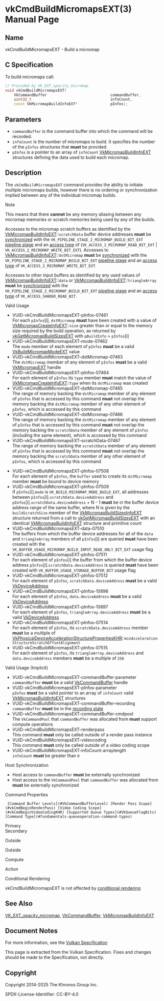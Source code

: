# vkCmdBuildMicromapsEXT(3) Manual Page

## Name

vkCmdBuildMicromapsEXT - Build a micromap



## [](#_c_specification)C Specification

To build micromaps call:

```c++
// Provided by VK_EXT_opacity_micromap
void vkCmdBuildMicromapsEXT(
    VkCommandBuffer                             commandBuffer,
    uint32_t                                    infoCount,
    const VkMicromapBuildInfoEXT*               pInfos);
```

## [](#_parameters)Parameters

- `commandBuffer` is the command buffer into which the command will be recorded.
- `infoCount` is the number of micromaps to build. It specifies the number of the `pInfos` structures that **must** be provided.
- `pInfos` is a pointer to an array of `infoCount` [VkMicromapBuildInfoEXT](https://registry.khronos.org/vulkan/specs/latest/man/html/VkMicromapBuildInfoEXT.html) structures defining the data used to build each micromap.

## [](#_description)Description

The `vkCmdBuildMicromapsEXT` command provides the ability to initiate multiple micromaps builds, however there is no ordering or synchronization implied between any of the individual micromap builds.

Note

This means that there **cannot** be any memory aliasing between any micromap memories or scratch memories being used by any of the builds.

Accesses to the micromap scratch buffers as identified by the [VkMicromapBuildInfoEXT](https://registry.khronos.org/vulkan/specs/latest/man/html/VkMicromapBuildInfoEXT.html)::`scratchData` buffer device addresses **must** be [synchronized](https://registry.khronos.org/vulkan/specs/latest/html/vkspec.html#synchronization-dependencies) with the `VK_PIPELINE_STAGE_2_MICROMAP_BUILD_BIT_EXT` [pipeline stage](https://registry.khronos.org/vulkan/specs/latest/html/vkspec.html#synchronization-pipeline-stages) and an [access type](https://registry.khronos.org/vulkan/specs/latest/html/vkspec.html#synchronization-access-types) of (`VK_ACCESS_2_MICROMAP_READ_BIT_EXT` | `VK_ACCESS_2_MICROMAP_WRITE_BIT_EXT`). Accesses to [VkMicromapBuildInfoEXT](https://registry.khronos.org/vulkan/specs/latest/man/html/VkMicromapBuildInfoEXT.html)::`dstMicromap` **must** be [synchronized](https://registry.khronos.org/vulkan/specs/latest/html/vkspec.html#synchronization-dependencies) with the `VK_PIPELINE_STAGE_2_MICROMAP_BUILD_BIT_EXT` [pipeline stage](https://registry.khronos.org/vulkan/specs/latest/html/vkspec.html#synchronization-pipeline-stages) and an [access type](https://registry.khronos.org/vulkan/specs/latest/html/vkspec.html#synchronization-access-types) of `VK_ACCESS_2_MICROMAP_WRITE_BIT_EXT`.

Accesses to other input buffers as identified by any used values of [VkMicromapBuildInfoEXT](https://registry.khronos.org/vulkan/specs/latest/man/html/VkMicromapBuildInfoEXT.html)::`data` or [VkMicromapBuildInfoEXT](https://registry.khronos.org/vulkan/specs/latest/man/html/VkMicromapBuildInfoEXT.html)::`triangleArray` **must** be [synchronized](https://registry.khronos.org/vulkan/specs/latest/html/vkspec.html#synchronization-dependencies) with the `VK_PIPELINE_STAGE_2_MICROMAP_BUILD_BIT_EXT` [pipeline stage](https://registry.khronos.org/vulkan/specs/latest/html/vkspec.html#synchronization-pipeline-stages) and an [access type](https://registry.khronos.org/vulkan/specs/latest/html/vkspec.html#synchronization-access-types) of `VK_ACCESS_SHADER_READ_BIT`.

Valid Usage

- [](#VUID-vkCmdBuildMicromapsEXT-pInfos-07461)VUID-vkCmdBuildMicromapsEXT-pInfos-07461  
  For each `pInfos`\[i], `dstMicromap` **must** have been created with a value of [VkMicromapCreateInfoEXT](https://registry.khronos.org/vulkan/specs/latest/man/html/VkMicromapCreateInfoEXT.html)::`size` greater than or equal to the memory size required by the build operation, as returned by [vkGetMicromapBuildSizesEXT](https://registry.khronos.org/vulkan/specs/latest/man/html/vkGetMicromapBuildSizesEXT.html) with `pBuildInfo` = `pInfos`\[i]
- [](#VUID-vkCmdBuildMicromapsEXT-mode-07462)VUID-vkCmdBuildMicromapsEXT-mode-07462  
  The `mode` member of each element of `pInfos` **must** be a valid [VkBuildMicromapModeEXT](https://registry.khronos.org/vulkan/specs/latest/man/html/VkBuildMicromapModeEXT.html) value
- [](#VUID-vkCmdBuildMicromapsEXT-dstMicromap-07463)VUID-vkCmdBuildMicromapsEXT-dstMicromap-07463  
  The `dstMicromap` member of any element of `pInfos` **must** be a valid [VkMicromapEXT](https://registry.khronos.org/vulkan/specs/latest/man/html/VkMicromapEXT.html) handle
- [](#VUID-vkCmdBuildMicromapsEXT-pInfos-07464)VUID-vkCmdBuildMicromapsEXT-pInfos-07464  
  For each element of `pInfos` its `type` member **must** match the value of [VkMicromapCreateInfoEXT](https://registry.khronos.org/vulkan/specs/latest/man/html/VkMicromapCreateInfoEXT.html)::`type` when its `dstMicromap` was created
- [](#VUID-vkCmdBuildMicromapsEXT-dstMicromap-07465)VUID-vkCmdBuildMicromapsEXT-dstMicromap-07465  
  The range of memory backing the `dstMicromap` member of any element of `pInfos` that is accessed by this command **must** not overlap the memory backing the `dstMicromap` member of any other element of `pInfos`, which is accessed by this command
- [](#VUID-vkCmdBuildMicromapsEXT-dstMicromap-07466)VUID-vkCmdBuildMicromapsEXT-dstMicromap-07466  
  The range of memory backing the `dstMicromap` member of any element of `pInfos` that is accessed by this command **must** not overlap the memory backing the `scratchData` member of any element of `pInfos` (including the same element), which is accessed by this command
- [](#VUID-vkCmdBuildMicromapsEXT-scratchData-07467)VUID-vkCmdBuildMicromapsEXT-scratchData-07467  
  The range of memory backing the `scratchData` member of any element of `pInfos` that is accessed by this command **must** not overlap the memory backing the `scratchData` member of any other element of `pInfos`, which is accessed by this command

<!--THE END-->

- [](#VUID-vkCmdBuildMicromapsEXT-pInfos-07508)VUID-vkCmdBuildMicromapsEXT-pInfos-07508  
  For each element of `pInfos`, the `buffer` used to create its `dstMicromap` member **must** be bound to device memory
- [](#VUID-vkCmdBuildMicromapsEXT-pInfos-07509)VUID-vkCmdBuildMicromapsEXT-pInfos-07509  
  If `pInfos`\[i].`mode` is `VK_BUILD_MICROMAP_MODE_BUILD_EXT`, all addresses between `pInfos`\[i].`scratchData.deviceAddress` and `pInfos`\[i].`scratchData.deviceAddress` + N - 1 **must** be in the buffer device address range of the same buffer, where N is given by the `buildScratchSize` member of the [VkMicromapBuildSizesInfoEXT](https://registry.khronos.org/vulkan/specs/latest/man/html/VkMicromapBuildSizesInfoEXT.html) structure returned from a call to [vkGetMicromapBuildSizesEXT](https://registry.khronos.org/vulkan/specs/latest/man/html/vkGetMicromapBuildSizesEXT.html) with an identical [VkMicromapBuildInfoEXT](https://registry.khronos.org/vulkan/specs/latest/man/html/VkMicromapBuildInfoEXT.html) structure and primitive count
- [](#VUID-vkCmdBuildMicromapsEXT-data-07510)VUID-vkCmdBuildMicromapsEXT-data-07510  
  The buffers from which the buffer device addresses for all of the `data` and `triangleArray` members of all `pInfos`\[i] are queried **must** have been created with the `VK_BUFFER_USAGE_MICROMAP_BUILD_INPUT_READ_ONLY_BIT_EXT` usage flag
- [](#VUID-vkCmdBuildMicromapsEXT-pInfos-07511)VUID-vkCmdBuildMicromapsEXT-pInfos-07511  
  For each element of `pInfos`\[i] the buffer from which the buffer device address `pInfos`\[i].`scratchData.deviceAddress` is queried **must** have been created with `VK_BUFFER_USAGE_STORAGE_BUFFER_BIT` usage flag
- [](#VUID-vkCmdBuildMicromapsEXT-pInfos-07512)VUID-vkCmdBuildMicromapsEXT-pInfos-07512  
  For each element of `pInfos`, `scratchData.deviceAddress` **must** be a valid [VkDeviceAddress](https://registry.khronos.org/vulkan/specs/latest/man/html/VkDeviceAddress.html)
- [](#VUID-vkCmdBuildMicromapsEXT-pInfos-10896)VUID-vkCmdBuildMicromapsEXT-pInfos-10896  
  For each element of `pInfos`, `data.deviceAddress` **must** be a valid [VkDeviceAddress](https://registry.khronos.org/vulkan/specs/latest/man/html/VkDeviceAddress.html)
- [](#VUID-vkCmdBuildMicromapsEXT-pInfos-10897)VUID-vkCmdBuildMicromapsEXT-pInfos-10897  
  For each element of `pInfos`, `triangleArray.deviceAddress` **must** be a valid [VkDeviceAddress](https://registry.khronos.org/vulkan/specs/latest/man/html/VkDeviceAddress.html)
- [](#VUID-vkCmdBuildMicromapsEXT-pInfos-07514)VUID-vkCmdBuildMicromapsEXT-pInfos-07514  
  For each element of `pInfos`, its `scratchData.deviceAddress` member **must** be a multiple of [VkPhysicalDeviceAccelerationStructurePropertiesKHR](https://registry.khronos.org/vulkan/specs/latest/man/html/VkPhysicalDeviceAccelerationStructurePropertiesKHR.html)::`minAccelerationStructureScratchOffsetAlignment`
- [](#VUID-vkCmdBuildMicromapsEXT-pInfos-07515)VUID-vkCmdBuildMicromapsEXT-pInfos-07515  
  For each element of `pInfos`, its `triangleArray.deviceAddress` and `data.deviceAddress` members **must** be a multiple of `256`

Valid Usage (Implicit)

- [](#VUID-vkCmdBuildMicromapsEXT-commandBuffer-parameter)VUID-vkCmdBuildMicromapsEXT-commandBuffer-parameter  
  `commandBuffer` **must** be a valid [VkCommandBuffer](https://registry.khronos.org/vulkan/specs/latest/man/html/VkCommandBuffer.html) handle
- [](#VUID-vkCmdBuildMicromapsEXT-pInfos-parameter)VUID-vkCmdBuildMicromapsEXT-pInfos-parameter  
  `pInfos` **must** be a valid pointer to an array of `infoCount` valid [VkMicromapBuildInfoEXT](https://registry.khronos.org/vulkan/specs/latest/man/html/VkMicromapBuildInfoEXT.html) structures
- [](#VUID-vkCmdBuildMicromapsEXT-commandBuffer-recording)VUID-vkCmdBuildMicromapsEXT-commandBuffer-recording  
  `commandBuffer` **must** be in the [recording state](#commandbuffers-lifecycle)
- [](#VUID-vkCmdBuildMicromapsEXT-commandBuffer-cmdpool)VUID-vkCmdBuildMicromapsEXT-commandBuffer-cmdpool  
  The `VkCommandPool` that `commandBuffer` was allocated from **must** support compute operations
- [](#VUID-vkCmdBuildMicromapsEXT-renderpass)VUID-vkCmdBuildMicromapsEXT-renderpass  
  This command **must** only be called outside of a render pass instance
- [](#VUID-vkCmdBuildMicromapsEXT-videocoding)VUID-vkCmdBuildMicromapsEXT-videocoding  
  This command **must** only be called outside of a video coding scope
- [](#VUID-vkCmdBuildMicromapsEXT-infoCount-arraylength)VUID-vkCmdBuildMicromapsEXT-infoCount-arraylength  
  `infoCount` **must** be greater than `0`

Host Synchronization

- Host access to `commandBuffer` **must** be externally synchronized
- Host access to the `VkCommandPool` that `commandBuffer` was allocated from **must** be externally synchronized

Command Properties

     [Command Buffer Levels](#VkCommandBufferLevel) [Render Pass Scope](#vkCmdBeginRenderPass) [Video Coding Scope](#vkCmdBeginVideoCodingKHR) [Supported Queue Types](#VkQueueFlagBits) [Command Type](#fundamentals-queueoperation-command-types)

Primary  
Secondary

Outside

Outside

Compute

Action

Conditional Rendering

vkCmdBuildMicromapsEXT is not affected by [conditional rendering](#drawing-conditional-rendering)

## [](#_see_also)See Also

[VK\_EXT\_opacity\_micromap](https://registry.khronos.org/vulkan/specs/latest/man/html/VK_EXT_opacity_micromap.html), [VkCommandBuffer](https://registry.khronos.org/vulkan/specs/latest/man/html/VkCommandBuffer.html), [VkMicromapBuildInfoEXT](https://registry.khronos.org/vulkan/specs/latest/man/html/VkMicromapBuildInfoEXT.html)

## [](#_document_notes)Document Notes

For more information, see the [Vulkan Specification](https://registry.khronos.org/vulkan/specs/latest/html/vkspec.html#vkCmdBuildMicromapsEXT)

This page is extracted from the Vulkan Specification. Fixes and changes should be made to the Specification, not directly.

## [](#_copyright)Copyright

Copyright 2014-2025 The Khronos Group Inc.

SPDX-License-Identifier: CC-BY-4.0